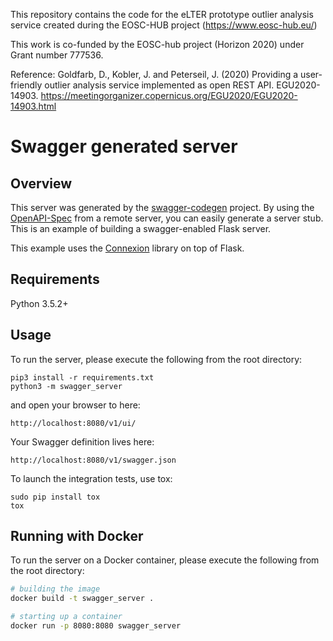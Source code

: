 This repository contains the code for the eLTER prototype outlier analysis service created during the EOSC-HUB project (https://www.eosc-hub.eu/) 

This work is co-funded by the EOSC-hub project (Horizon 2020) under Grant number 777536.   

Reference: Goldfarb, D., Kobler, J. and Peterseil, J. (2020) Providing a user-friendly outlier analysis service implemented as open REST API. EGU2020-14903. https://meetingorganizer.copernicus.org/EGU2020/EGU2020-14903.html

# Swagger generated server

## Overview
This server was generated by the [swagger-codegen](https://github.com/swagger-api/swagger-codegen) project. By using the
[OpenAPI-Spec](https://github.com/swagger-api/swagger-core/wiki) from a remote server, you can easily generate a server stub.  This
is an example of building a swagger-enabled Flask server.

This example uses the [Connexion](https://github.com/zalando/connexion) library on top of Flask.

## Requirements
Python 3.5.2+

## Usage
To run the server, please execute the following from the root directory:

```
pip3 install -r requirements.txt
python3 -m swagger_server
```

and open your browser to here:

```
http://localhost:8080/v1/ui/
```

Your Swagger definition lives here:

```
http://localhost:8080/v1/swagger.json
```

To launch the integration tests, use tox:
```
sudo pip install tox
tox
```

## Running with Docker

To run the server on a Docker container, please execute the following from the root directory:

```bash
# building the image
docker build -t swagger_server .

# starting up a container
docker run -p 8080:8080 swagger_server
```

